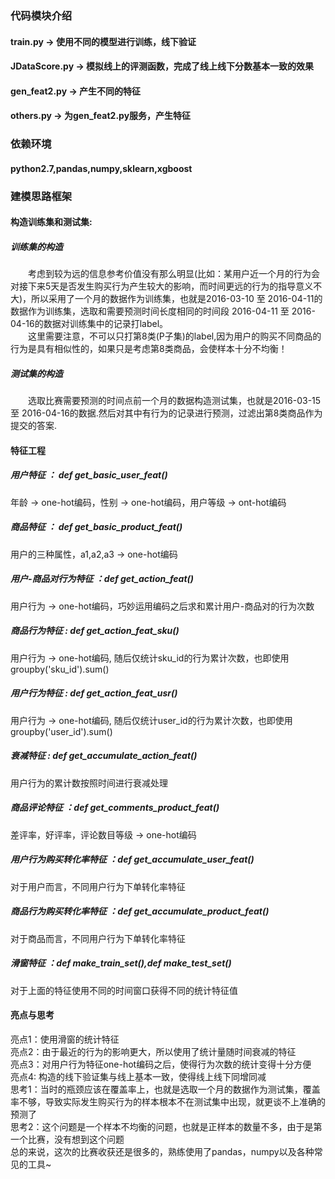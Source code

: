 ### 代码模块介绍
#### train.py  -> 使用不同的模型进行训练，线下验证
#### JDataScore.py -> 模拟线上的评测函数，完成了线上线下分数基本一致的效果
#### gen_feat2.py -> 产生不同的特征
#### others.py -> 为gen_feat2.py服务，产生特征

### 依赖环境
  #### python2.7,pandas,numpy,sklearn,xgboost 
### 建模思路框架
#### 构造训练集和测试集:
##### 训练集的构造
&emsp;&emsp;考虑到较为远的信息参考价值没有那么明显(比如：某用户近一个月的行为会对接下来5天是否发生购买行为产生较大的影响，而时间更远的行为的指导意义不大)，所以采用了一个月的数据作为训练集，也就是2016-03-10 至 2016-04-11的数据作为训练集，选取和需要预测时间长度相同的时间段 2016-04-11 至 2016-04-16的数据对训练集中的记录打label。 </br>
&emsp;&emsp;这里需要注意，不可以只打第8类(P子集)的label,因为用户的购买不同商品的行为是具有相似性的，如果只是考虑第8类商品，会使样本十分不均衡！
##### 测试集的构造
&emsp;&emsp;选取比赛需要预测的时间点前一个月的数据构造测试集，也就是2016-03-15 至 2016-04-16的数据.然后对其中有行为的记录进行预测，过滤出第8类商品作为提交的答案.

#### 特征工程
##### 用户特征 ： def get_basic_user_feat() </br>
年龄 -> one-hot编码，性别 -> one-hot编码，用户等级 -> ont-hot编码
##### 商品特征 ： def get_basic_product_feat() </br>
用户的三种属性，a1,a2,a3 -> one-hot编码
##### 用户-商品对行为特征 ：def get_action_feat() </br>
用户行为 -> one-hot编码，巧妙运用编码之后求和累计用户-商品对的行为次数
##### 商品行为特征 : def get_action_feat_sku() </br>
用户行为 -> one-hot编码, 随后仅统计sku_id的行为累计次数，也即使用groupby('sku_id').sum()
##### 用户行为特征 : def get_action_feat_usr() </br>
用户行为 -> one-hot编码, 随后仅统计user_id的行为累计次数，也即使用groupby('user_id').sum()
##### 衰减特征 : def get_accumulate_action_feat() </br>
用户行为的累计数按照时间进行衰减处理
##### 商品评论特征 ：def get_comments_product_feat() </br>
差评率，好评率，评论数目等级 -> one-hot编码
##### 用户行为购买转化率特征 ：def get_accumulate_user_feat() </br>
对于用户而言，不同用户行为下单转化率特征
##### 商品行为购买转化率特征 ：def get_accumulate_product_feat() </br>
对于商品而言，不同用户行为下单转化率特征
##### 滑窗特征 ：def make_train_set(),def make_test_set() </br>
对于上面的特征使用不同的时间窗口获得不同的统计特征值

#### 亮点与思考
亮点1：使用滑窗的统计特征 </br>
亮点2：由于最近的行为的影响更大，所以使用了统计量随时间衰减的特征 </br>
亮点3：对用户行为特征one-hot编码之后，使得行为次数的统计变得十分方便 </br>
亮点4: 构造的线下验证集与线上基本一致，使得线上线下同增同减 </br>
思考1：当时的瓶颈应该在覆盖率上，也就是选取一个月的数据作为测试集，覆盖率不够，导致实际发生购买行为的样本根本不在测试集中出现，就更谈不上准确的预测了 </br>
思考2：这个问题是一个样本不均衡的问题，也就是正样本的数量不多，由于是第一个比赛，没有想到这个问题 </br>
总的来说，这次的比赛收获还是很多的，熟练使用了pandas，numpy以及各种常见的工具~
